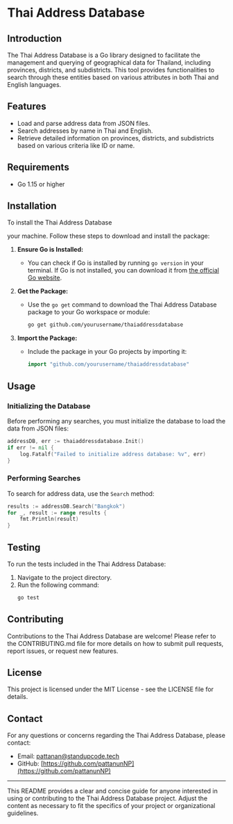 # Thai Address Database

## Introduction

The Thai Address Database is a Go library designed to facilitate the management and querying of geographical data for Thailand, including provinces, districts, and subdistricts. This tool provides functionalities to search through these entities based on various attributes in both Thai and English languages.

## Features

- Load and parse address data from JSON files.
- Search addresses by name in Thai and English.
- Retrieve detailed information on provinces, districts, and subdistricts based on various criteria like ID or name.

## Requirements

- Go 1.15 or higher

## Installation

To install the Thai Address Database

your machine. Follow these steps to download and install the package:

1. **Ensure Go is Installed:**
   - You can check if Go is installed by running `go version` in your terminal. If Go is not installed, you can download it from [the official Go website](https://golang.org/dl/).

2. **Get the Package:**
   - Use the `go get` command to download the Thai Address Database package to your Go workspace or module:
     ```bash
     go get github.com/yourusername/thaiaddressdatabase
     ```

3. **Import the Package:**
   - Include the package in your Go projects by importing it:
     ```go
     import "github.com/yourusername/thaiaddressdatabase"
     ```

## Usage

### Initializing the Database

Before performing any searches, you must initialize the database to load the data from JSON files:

```go
addressDB, err := thaiaddressdatabase.Init()
if err != nil {
    log.Fatalf("Failed to initialize address database: %v", err)
}
```

### Performing Searches

To search for address data, use the `Search` method:

```go
results := addressDB.Search("Bangkok")
for _, result := range results {
    fmt.Println(result)
}
```

## Testing

To run the tests included in the Thai Address Database:

1. Navigate to the project directory.
2. Run the following command:
   ```bash
   go test
   ```

## Contributing

Contributions to the Thai Address Database are welcome! Please refer to the CONTRIBUTING.md file for more details on how to submit pull requests, report issues, or request new features.

## License

This project is licensed under the MIT License - see the LICENSE file for details.

## Contact

For any questions or concerns regarding the Thai Address Database, please contact:

- Email: pattanan@standupcode.tech
- GitHub: [https://github.com/pattanunNP](https://github.com/pattanunNP)

---

This README provides a clear and concise guide for anyone interested in using or contributing to the Thai Address Database project. Adjust the content as necessary to fit the specifics of your project or organizational guidelines.